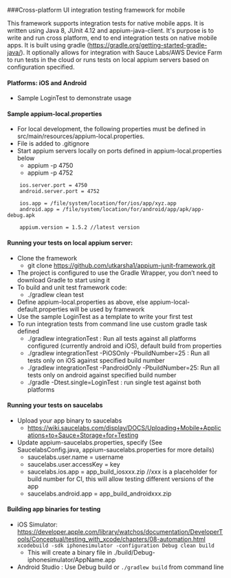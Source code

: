 

###Cross-platform UI integration testing framework for mobile

This framework supports integration tests for native mobile apps. It is written using Java 8, JUnit 4.12 and appium-java-client. It's purpose is to write and run cross platform, end to end integration tests on native mobile apps. It is built using gradle (https://gradle.org/getting-started-gradle-java/). It optionally allows for integration with Sauce Labs/AWS Device Farm to run tests in the cloud or runs tests on local appium servers based on configuration specified.

#### Platforms: iOS and Android

* Sample LoginTest to demonstrate usage

#### Sample appium-local.properties

* For local development, the following properties must be defined in src/main/resources/appium-local.properties.
* File is added to .gitignore
* Start appium servers locally on ports defined in appium-local.properties below
   * appium -p 4750
   * appium -p 4752

````
    ios.server.port = 4750
    android.server.port = 4752

    ios.app = /file/system/location/for/ios/app/xyz.app
    android.app = /file/system/location/for/android/app/apk/app-debug.apk

    appium.version = 1.5.2 //latest version
````

#### Running your tests on local appium server:
* Clone the framework
  * git clone https://github.com/utkarsha1/appium-junit-framework.git
* The project is configured to use the Gradle Wrapper, you don’t need to download Gradle to start using it
* To build and unit test framework code:
   *  ./gradlew clean test
* Define appium-local.properties as above, else appium-local-default.properties will be used by framework
* Use the sample LoginTest as a template to write your first test
* To run integration tests from command line use custom gradle task defined
    * ./gradlew integrationTest : Run all tests against all platforms configured (currently android and iOS), default build from properties
    * ./gradlew integrationTest -PiOSOnly -PbuildNumber=25 : Run all tests only on iOS against specified build number
    * ./gradlew integrationTest -PandroidOnly -PbuildNumber=25: Run all tests only on android against specified build number
    * ./gradle -Dtest.single=LoginTest : run single test against both platforms

#### Running your tests on saucelabs
* Upload your app binary to saucelabs
    * https://wiki.saucelabs.com/display/DOCS/Uploading+Mobile+Applications+to+Sauce+Storage+for+Testing
* Update appium-saucelabs.properties, specify (See SaucelabsConfig.java, appium-saucelabs.properties for more details)
    * saucelabs.user.name = username
    * saucelabs.user.accessKey = key
    * saucelabs.ios.app = app_build_iosxxx.zip //xxx is a placeholder for build number for CI, this will allow testing different versions of the app
    * saucelabs.android.app = app_build_androidxxx.zip

#### Building app binaries for testing
   * iOS Simulator: https://developer.apple.com/library/watchos/documentation/DeveloperTools/Conceptual/testing_with_xcode/chapters/08-automation.html
   ````xcodebuild -sdk iphonesimulator -configuration Debug clean build````
     * This will create a binary file in ./build/Debug-iphonesimulator/AppName.app
   * Android Studio : Use Debug build or ````./gradlew build```` from command line

